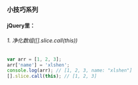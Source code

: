 ### 小技巧系列
#### jQuery里：
###### 1. 净化数组([].slice.call(this))
```javascript
var arr = [1, 2, 3];
arr['name'] = 'xlshen';
console.log(arr); // [1, 2, 3, name: "xlshen"]
[].slice.call(this); // [1, 2, 3]
```
